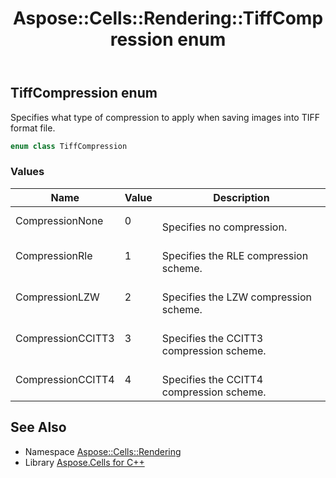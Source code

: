 ﻿---
title: Aspose::Cells::Rendering::TiffCompression enum
linktitle: TiffCompression
second_title: Aspose.Cells for C++ API Reference
description: 'Aspose::Cells::Rendering::TiffCompression enum. Specifies what type of compression to apply when saving images into TIFF format file in C++.'
type: docs
weight: 2500
url: /cpp/aspose.cells.rendering/tiffcompression/
---
## TiffCompression enum


Specifies what type of compression to apply when saving images into TIFF format file.

```cpp
enum class TiffCompression
```

### Values

| Name | Value | Description |
| --- | --- | --- |
| CompressionNone | 0 | <br>Specifies no compression. |
| CompressionRle | 1 | <br>Specifies the RLE compression scheme. |
| CompressionLZW | 2 | <br>Specifies the LZW compression scheme. |
| CompressionCCITT3 | 3 | <br>Specifies the CCITT3 compression scheme. |
| CompressionCCITT4 | 4 | <br>Specifies the CCITT4 compression scheme. |

## See Also

* Namespace [Aspose::Cells::Rendering](../)
* Library [Aspose.Cells for C++](../../)
